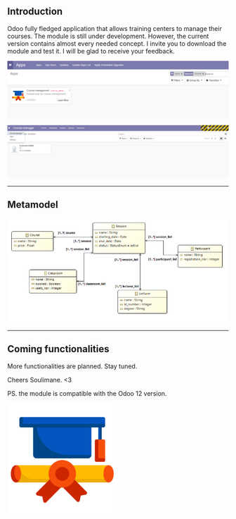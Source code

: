 ## Introduction
Odoo fully fledged application that allows training centers to manage their courses. The module is still under development. However, the current version contains almost every needed concept. I invite you to download the module and test it. I will be glad to receive your feedback.

![app](https://github.com/skmn1/Course-management/blob/master/static/description/app.PNG)<be/>

![lecturer-sshot](https://github.com/skmn1/Course-management/blob/master/static/description/lecturer.PNG)<br/>


***
## Metamodel

![meta-model](https://github.com/skmn1/Course-management/blob/master/static/description/course-manager-model.PNG)<br/>

***

## Coming functionalities

More functionalities are planned. Stay tuned.

Cheers Soulimane. <3

PS. the module is compatible with the Odoo 12 version.

<img src="https://github.com/skmn1/Course-management/blob/master/static/description/icon.png" width="250" height="250"> <br/>

